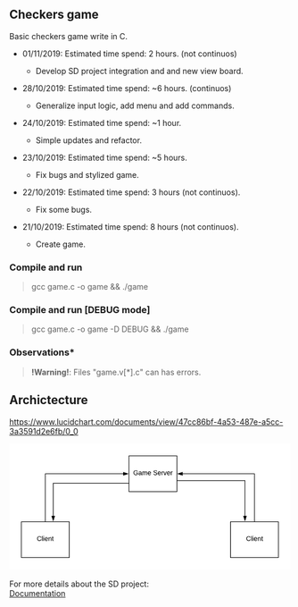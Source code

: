 
## **Checkers game**

Basic checkers game write in C.

- 01/11/2019: Estimated time spend: 2 hours. (not continuos)
  * Develop SD project integration and and new view board.

- 28/10/2019: Estimated time spend: ~6 hours. (continuos)
  * Generalize input logic, add menu and add commands.

- 24/10/2019: Estimated time spend: ~1 hour.
  * Simple updates and refactor.

- 23/10/2019: Estimated time spend: ~5 hours.
  * Fix bugs and stylized game.

- 22/10/2019: Estimated time spend: 3 hours (not continuos).
  * Fix some bugs.

- 21/10/2019: Estimated time spend: 8 hours (not continuos).
  * Create game.


### **Compile and run**
> gcc game.c -o game && ./game

### **Compile and run [DEBUG mode]**
> gcc game.c -o game -D DEBUG && ./game

### **Observations***
> **!Warning!**: Files "game.v[*].c" can has errors.  

## Archictecture
https://www.lucidchart.com/documents/view/47cc86bf-4a53-487e-a5cc-3a3591d2e6fb/0_0  

![alt text](https://github.com/danielbom/Checkers/blob/master/checkers_arch.png "Checkers")   

For more details about the SD project:  
[Documentation](https://github.com/danielbom/Checkers/blob/master/distributed.system.description.md)



